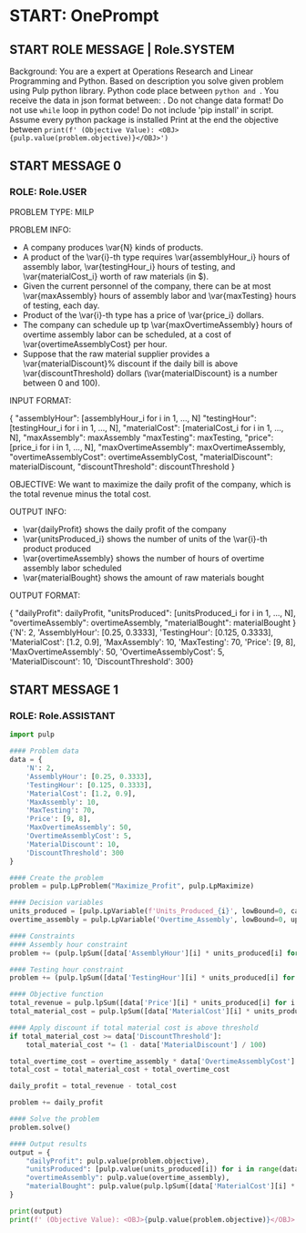 # START: OnePrompt 
## START ROLE MESSAGE | Role.SYSTEM 
Background: You are a expert at Operations Research and Linear Programming and Python. Based on description you solve given problem using Pulp python library. Python code place between ```python and ```. You receive the data in json format between: <DATA></DATA>. Do not change data format! Do not use `while` loop in python code! Do not include 'pip install' in script. Assume every python package is installed Print at the end the objective between <OBJ></OBJ> `print(f' (Objective Value): <OBJ>{pulp.value(problem.objective)}</OBJ>')`  
## START MESSAGE 0 
### ROLE: Role.USER
<DESCRIPTION>
PROBLEM TYPE: MILP

PROBLEM INFO: 
- A company produces \var{N} kinds of products. 
- A product of the \var{i}-th type requires \var{assemblyHour_i} hours of assembly labor, \var{testingHour_i} hours of testing, and \var{materialCost_i} worth of raw materials (in $).
- Given the current personnel of the company, there can be at most \var{maxAssembly} hours of assembly labor and \var{maxTesting} hours of testing, each day.
- Product of the \var{i}-th type has a price of \var{price_i} dollars.
- The company can schedule up tp \var{maxOvertimeAssembly} hours of overtime assembly labor can be sched­uled, at a cost of \var{overtimeAssemblyCost} per hour.
- Suppose that the raw material supplier provides a \var{materialDiscount}% discount if the daily bill is above \var{discountThreshold} dollars (\var{materialDiscount} is a number between 0 and 100).

INPUT FORMAT: 

{
    "assemblyHour": [assemblyHour_i for i in 1, ..., N]
    "testingHour": [testingHour_i for i in 1, ..., N],
    "materialCost": [materialCost_i for i in 1, ..., N],
    "maxAssembly": maxAssembly
    "maxTesting": maxTesting,
    "price": [price_i for i in 1, ..., N],
    "maxOvertimeAssembly": maxOvertimeAssembly,
    "overtimeAssemblyCost": overtimeAssemblyCost,
    "materialDiscount": materialDiscount,
    "discountThreshold": discountThreshold
}

OBJECTIVE: We want to maximize the daily profit of the company, which is the total revenue minus the total cost.

OUTPUT INFO: 

- \var{dailyProfit} shows the daily profit of the company 
- \var{unitsProduced_i} shows the number of units of the \var{i}-th product produced
- \var{overtimeAssembly} shows the number of hours of overtime assembly labor scheduled
- \var{materialBought} shows the amount of raw materials bought

OUTPUT FORMAT:

{
    "dailyProfit": dailyProfit,
    "unitsProduced": [unitsProduced_i for i in 1, ..., N],
    "overtimeAssembly": overtimeAssembly,
    "materialBought": materialBought
}
</DESCRIPTION>
<DATA>
{'N': 2, 'AssemblyHour': [0.25, 0.3333], 'TestingHour': [0.125, 0.3333], 'MaterialCost': [1.2, 0.9], 'MaxAssembly': 10, 'MaxTesting': 70, 'Price': [9, 8], 'MaxOvertimeAssembly': 50, 'OvertimeAssemblyCost': 5, 'MaterialDiscount': 10, 'DiscountThreshold': 300}</DATA>


## START MESSAGE 1 
### ROLE: Role.ASSISTANT
```python
import pulp

#### Problem data
data = {
    'N': 2, 
    'AssemblyHour': [0.25, 0.3333], 
    'TestingHour': [0.125, 0.3333], 
    'MaterialCost': [1.2, 0.9], 
    'MaxAssembly': 10, 
    'MaxTesting': 70, 
    'Price': [9, 8], 
    'MaxOvertimeAssembly': 50, 
    'OvertimeAssemblyCost': 5, 
    'MaterialDiscount': 10, 
    'DiscountThreshold': 300
}

#### Create the problem
problem = pulp.LpProblem("Maximize_Profit", pulp.LpMaximize)

#### Decision variables
units_produced = [pulp.LpVariable(f'Units_Produced_{i}', lowBound=0, cat='Integer') for i in range(data['N'])]
overtime_assembly = pulp.LpVariable('Overtime_Assembly', lowBound=0, upBound=data['MaxOvertimeAssembly'], cat='Continuous')

#### Constraints
#### Assembly hour constraint
problem += (pulp.lpSum([data['AssemblyHour'][i] * units_produced[i] for i in range(data['N'])]) + overtime_assembly <= data['MaxAssembly'])

#### Testing hour constraint
problem += (pulp.lpSum([data['TestingHour'][i] * units_produced[i] for i in range(data['N'])]) <= data['MaxTesting'])

#### Objective function
total_revenue = pulp.lpSum([data['Price'][i] * units_produced[i] for i in range(data['N'])])
total_material_cost = pulp.lpSum([data['MaterialCost'][i] * units_produced[i] for i in range(data['N'])])

#### Apply discount if total material cost is above threshold
if total_material_cost >= data['DiscountThreshold']:
    total_material_cost *= (1 - data['MaterialDiscount'] / 100)

total_overtime_cost = overtime_assembly * data['OvertimeAssemblyCost']
total_cost = total_material_cost + total_overtime_cost

daily_profit = total_revenue - total_cost

problem += daily_profit

#### Solve the problem
problem.solve()

#### Output results
output = {
    "dailyProfit": pulp.value(problem.objective),
    "unitsProduced": [pulp.value(units_produced[i]) for i in range(data['N'])],
    "overtimeAssembly": pulp.value(overtime_assembly),
    "materialBought": pulp.value(pulp.lpSum([data['MaterialCost'][i] * units_produced[i] for i in range(data['N'])]))
}

print(output)
print(f' (Objective Value): <OBJ>{pulp.value(problem.objective)}</OBJ>')
```


